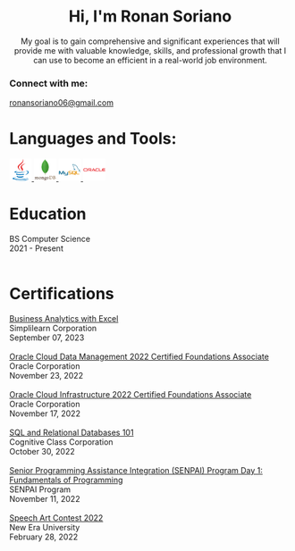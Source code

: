 <h1 align="center">Hi, I'm Ronan Soriano</h1>
<p align="center">My goal is to gain comprehensive and significant experiences that will provide me with valuable knowledge, skills, and professional growth that I can use to become an efficient in a real-world job environment.</p>

<h3 align="left">Connect with me:</h3>
<p align="left"><a href="mailto:ronansoriano06@gmail.com">ronansoriano06@gmail.com</a>
</p>

<h1 align="left">Languages and Tools:</h1>
<p align="left"> <a href="https://www.java.com" target="_blank" rel="noreferrer"> <img src="https://raw.githubusercontent.com/devicons/devicon/master/icons/java/java-original.svg" alt="java" width="40" height="40"/> </a> <a href="https://www.mongodb.com/" target="_blank" rel="noreferrer"> <img src="https://raw.githubusercontent.com/devicons/devicon/master/icons/mongodb/mongodb-original-wordmark.svg" alt="mongodb" width="40" height="40"/> </a> <a href="https://www.mysql.com/" target="_blank" rel="noreferrer"> <img src="https://raw.githubusercontent.com/devicons/devicon/master/icons/mysql/mysql-original-wordmark.svg" alt="mysql" width="40" height="40"/> </a> <a href="https://www.oracle.com/" target="_blank" rel="noreferrer"> <img src="https://raw.githubusercontent.com/devicons/devicon/master/icons/oracle/oracle-original.svg" alt="oracle" width="40" height="40"/> </a> </p>


<h1 align="left">Education</h1>
<p align="left">BS Computer Science <br>
2021 - Present <br><br></p>

<h1 align="left">Certifications</h1>
<p align="left"><a href="https://simpli-web.app.link/e/UUKRnUJuTCb">Business Analytics with Excel</a> <br>
                   Simplilearn Corporation <br>
                   September 07, 2023 <br><br>
                   <a href="https://catalog-education.oracle.com/pls/certview/sharebadge?id=15B6F31926F45DBBA29289A2A9E2740BE82434415143F2B9675A121246BB0D3D">Oracle Cloud Data Management 2022 Certified Foundations Associate</a> <br>
                   Oracle Corporation <br>
                   November 23, 2022 <br><br>
                   <a href="https://catalog-education.oracle.com/pls/certview/sharebadge?id=AFA40E99E37014EFE77A6107207D7376F3AD1C3704A83909FEB718E9A068098B">Oracle Cloud Infrastructure 2022 Certified Foundations Associate</a> <br>
                   Oracle Corporation <br>
                   November 17, 2022 <br><br>
                   <a href="https://courses.cognitiveclass.ai/certificates/d9c2e62615c54fb4bf214e0e3fb5b224">SQL and Relational Databases 101</a> <br>
                   Cognitive Class Corporation <br>
                   October 30, 2022 <br><br>
                   <a href="https://drive.google.com/file/d/143Kh1zXKKA2ePwjsycsyCFR0FDyudJec/view?usp=share_link">Senior Programming Assistance Integration (SENPAI) Program Day 1: Fundamentals of Programming</a><br>
                   SENPAI Program <br>
                   November 11, 2022 <br><br>
                   <a href="https://drive.google.com/file/d/1lyDAz6yXTpJb0tlGfnj47yELayLsZ4EM/view?usp=share_link">Speech Art Contest 2022</a><br>
                   New Era University <br>
                   February 28, 2022 <br><br>
                   </p>


